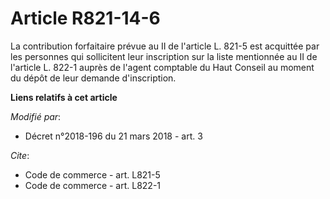 # Article R821-14-6

La contribution forfaitaire prévue au II de l'article L. 821-5 est acquittée par les personnes qui sollicitent leur
inscription sur la liste mentionnée au II de l'article L. 822-1 auprès de l'agent comptable du Haut Conseil au moment du
dépôt de leur demande d'inscription.

**Liens relatifs à cet article**

_Modifié par_:

  - Décret n°2018-196 du 21 mars 2018 - art. 3

_Cite_:

  - Code de commerce - art. L821-5
  - Code de commerce - art. L822-1

